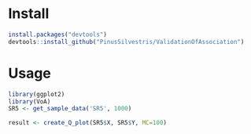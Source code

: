 # Install

```R
install.packages("devtools")
devtools::install_github("PinusSilvestris/ValidationOfAssociation")
```

# Usage

```R
library(ggplot2)
library(VoA)
SR5 <- get_sample_data('SR5', 1000)

result <- create_Q_plot(SR5$X, SR5$Y, MC=100)
```
